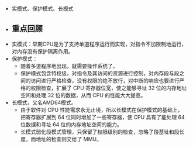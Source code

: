 - 实模式、保护模式、长模式
- ## 重点回顾
- 实模式：早期CPU是为了支持单道程序运行而实现，对指令不加限制地运行，对内存没有保护隔离作用。
- 保护模式：
	- 随着多道程序地出现，就需要操作系统了。
	- 保护模式包含特权级，对指令及其访问的资源进行控制，对内存段与段之间的访问进行严格检查，没有权限的绝不放行，对中断的响应也要进行严格的权限检查，扩展了 CPU 寄存器位宽，使之能够寻址 32 位的内存地址空间和处理 32 位的数据，从而 CPU 的性能大大提高。
- 长模式，又名AMD64模式。
	- 由于软件对 CPU 性能需求永无止境，所以长模式在保护模式的基础上，把寄存器扩展到 64 位同时增加了一些寄存器，使 CPU 具有了能处理 64 位数据和寻址 64 位的内存地址空间的能力。
	- 长模式弱化段模式管理，只保留了权限级别的检查，忽略了段基址和段长度，而地址的检查则交给了 MMU。
